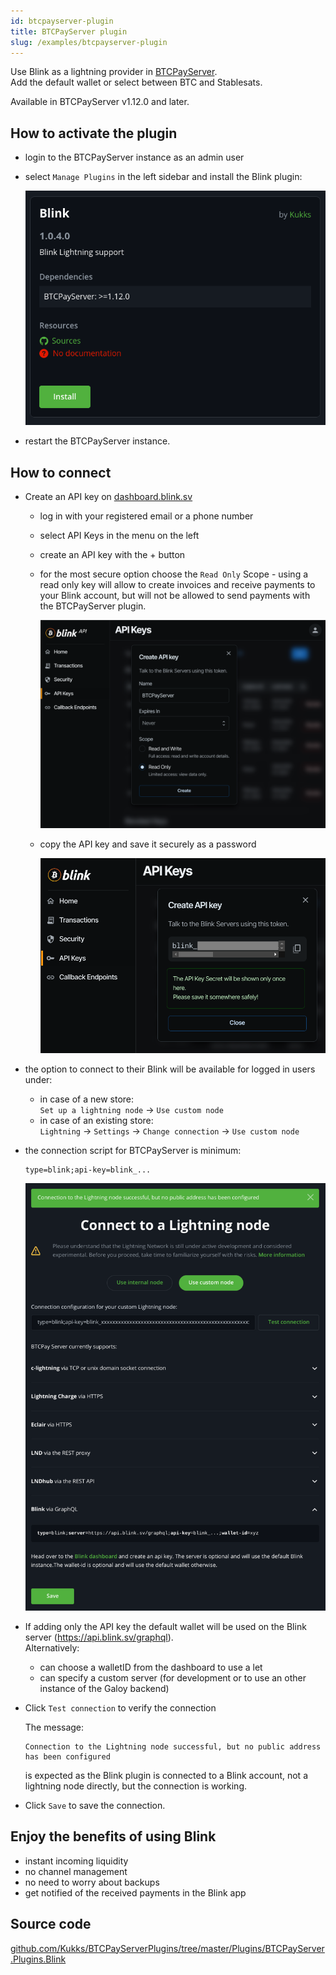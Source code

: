 ```yaml
---
id: btcpayserver-plugin
title: BTCPayServer plugin
slug: /examples/btcpayserver-plugin
---
```


Use Blink as a lightning provider in [BTCPayServer](https://btcpayserver.org).<br />
Add the default wallet or select between BTC and Stablesats.

Available in BTCPayServer v1.12.0 and later.

## How to activate the plugin
* login to the BTCPayServer instance as an admin user
* select `Manage Plugins` in the left sidebar and install the Blink plugin:

  ![BTCPayServer plugin](../images/btcpayserver_plugin.png)

* restart the BTCPayServer instance.

## How to connect

* Create an API key on [dashboard.blink.sv](https://dashboard.blink.sv)
  * log in with your registered email or a phone number
  * select API Keys in the menu on the left
  * create an API key with the + button
  * for the most secure option choose the `Read Only` Scope - using a read only key will allow to create invoices and receive payments to your Blink account, but will not be allowed to send payments with the BTCPayServer plugin.

    ![Read Only API key](../images/auth_api_key_read_only.png)

  * copy the API key and save it securely as a password

    ![API key](../images/auth_api_key.png)

* the option to connect to their Blink will be available for logged in users under:
  * in  case of a new store:<br />
    `Set up a lightning node` → `Use custom node`
  * in case of an existing store:<br />
    `Lightning` → `Settings` → `Change connection` → `Use custom node`

* the connection script for BTCPayServer is minimum:
  ```
  type=blink;api-key=blink_...
  ```

  ![BTCPayServer plugin](../images/btcpayserver_plugin_connect.png)

* If adding only the API key the default wallet will be used on the Blink server (https://api.blink.sv/graphql).<br />
Alternatively:
  * can choose a walletID from the dashboard to use a let
  * can specify a custom server (for development or to use an other instance of the Galoy backend)

* Click `Test connection` to verify the connection

  The message:
  ```
  Connection to the Lightning node successful, but no public address has been configured
  ```
  is expected as the Blink plugin is connected to a Blink account, not a lightning node directly, but the connection is working.

* Click `Save` to save the connection.

## Enjoy the benefits of using Blink
  * instant incoming liquidity
  * no channel management
  * no need to worry about backups
  * get notified of the received payments in the Blink app

## Source code
[github.com/Kukks/BTCPayServerPlugins/tree/master/Plugins/BTCPayServer.Plugins.Blink](https://github.com/Kukks/BTCPayServerPlugins/tree/master/Plugins/BTCPayServer.Plugins.Blink)
